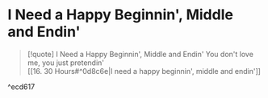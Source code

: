 # I Need a Happy Beginnin', Middle and Endin'

> [!quote] I Need a Happy Beginnin', Middle and Endin'
You don't love me, you just pretendin'  
[[16. 30 Hours#^0d8c6e|I need a happy beginnin', middle and endin']]  

^ecd617


